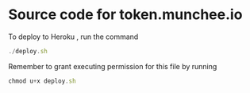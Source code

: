# Source code for token.munchee.io
To deploy to Heroku , run the command

```javascript
./deploy.sh
```

Remember to grant executing permission for this file by running

```javascript
chmod u+x deploy.sh
```
